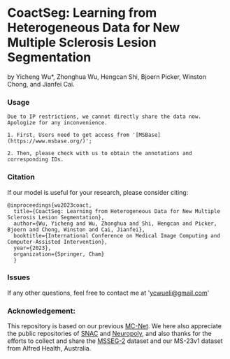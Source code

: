 # CoactSeg: Learning from Heterogeneous Data for New Multiple Sclerosis Lesion Segmentation
by Yicheng Wu*, Zhonghua Wu, Hengcan Shi, Bjoern Picker, Winston Chong, and Jianfei Cai.


### Usage
```
Due to IP restrictions, we cannot directly share the data now. Apologize for any inconvenience.
```
```
1. First, Users need to get access from '[MSBase](https://www.msbase.org/)';
```
```
2. Then, please check with us to obtain the annotations and corresponding IDs.
```

### Citation
If our model is useful for your research, please consider citing:
```
@inproceedings{wu2023coact,
  title={CoactSeg: Learning from Heterogeneous Data for New Multiple Sclerosis Lesion Segmentation},
  author={Wu, Yicheng and Wu, Zhonghua and Shi, Hengcan and Picker, Bjoern and Chong, Winston and Cai, Jianfei},
  booktitle={International Conference on Medical Image Computing and Computer-Assisted Intervention},
  year={2023},
  organization={Springer, Cham}
  }
```

### Issues
If any other questions, feel free to contact me at 'ycwueli@gmail.com'

### Acknowledgement:
This repository is based on our previous [MC-Net](https://github.com/ycwu1997/MC-Net). We here also appreciate the public repositories of [SNAC](https://github.com/marianocabezas/msseg2) and [Neuropoly](https://github.com/ivadomed/ms-challenge-2021), and also thanks for the efforts to collect and share the [MSSEG-2](https://portal.fli-iam.irisa.fr/msseg-2/) dataset and our MS-23v1 dataset from Alfred Health, Australia.
